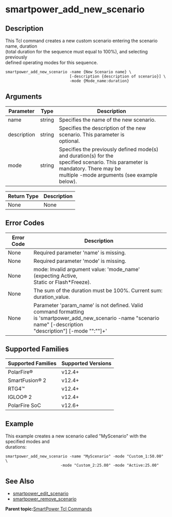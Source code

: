 # smartpower\_add\_new\_scenario

## Description

This Tcl command creates a new custom scenario entering the scenario name, duration<br /> \(total duration for the sequence must equal to 100%\), and selecting previously<br /> defined operating modes for this sequence.

```
smartpower_add_new_scenario -name {New Scenario name} \
                            [-description {description of scenario}] \
                            -mode {Mode_name:duration}
```

## Arguments

|Parameter|Type|Description|
|---------|----|-----------|
|name|string|Specifies the name of the new scenario.|
|description|string|Specifies the description of the new scenario. This parameter is<br /> optional.|
|mode|string|Specifies the previously defined mode\(s\) and duration\(s\) for the<br /> specified scenario. This parameter is mandatory. There may be<br /> multiple -mode arguments \(see example below\).|

|Return Type|Description|
|-----------|-----------|
|None|None|

## Error Codes

|Error Code|Description|
|----------|-----------|
|None|Required parameter 'name' is missing.|
|None|Required parameter 'mode' is missing.|
|None|mode: Invalid argument value: 'mode\_name' \(expecting Active,<br /> Static or Flash\*Freeze\).|
|None|The sum of the duration must be 100%. Current sum:<br /> duration\_value.|
|None|Parameter 'param\_name' is not defined. Valid command formatting<br /> is 'smartpower\_add\_new\_scenario -name "scenario name" \[-description<br /> "description"\] \[-mode "":""\]+'|

## Supported Families

|Supported Families|Supported Versions|
|------------------|------------------|
|PolarFire®|v12.4+|
|SmartFusion® 2|v12.4+|
|RTG4™|v12.4+|
|IGLOO® 2|v12.4+|
|PolarFire SoC|v12.6+|

## Example

This example creates a new scenario called "MyScenario" with the specified modes and<br /> durations:

```
smartpower_add_new_scenario -name "MyScenario" -mode "Custom_1:50.00" \ 
             		    -mode "Custom_2:25.00" -mode "Active:25.00"
```

## See Also

-   [smartpower\_edit\_scenario](GUID-40A7EC2B-26A6-4EE6-B080-3F9BED9021DC.md)
-   [smartpower\_remove\_scenario](GUID-90E56621-BABD-4DA4-843C-0C7EED6DFBE1.md)

**Parent topic:**[SmartPower Tcl Commands](GUID-33C45F08-A467-4461-B5EF-8D86325E235A.md)

